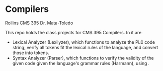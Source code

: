 # Compilers
Rollins CMS 395
Dr. Mata-Toledo

This repo holds the class projects for CMS 395 Compilers.
In it are:
- Lexical Analyzer (Lexilyzer), which functions to analyze the PL0 code string, verify all tokens fit the lexical rules of the language, and convert those into tokens.
- Syntax Analyzer (Parser), which functions to verify the validity of the given code given the language's grammar rules (Harmann), using .

